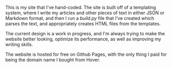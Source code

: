 This is my site that I've hand-coded. The site is built off of a templating
system, where I write my articles and other pieces of text in either JSON or Markdown format,
and then I run a *build.py* file that I've created which parses the text, and appropriately
creates HTML files from the templates.

The current design is a work in progress, and I'm always trying to make the website 
better looking, optimize its performance, as well as improving my writing skills.

The website is hosted for free on Github Pages, with the only thing I paid for
being the domain name I bought from Hover.














